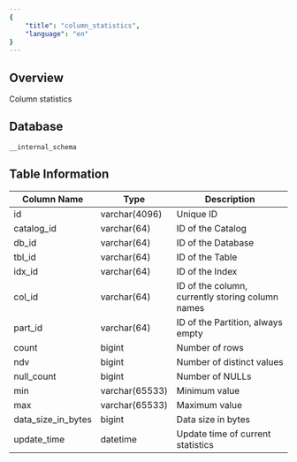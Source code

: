```yaml
---
{
    "title": "column_statistics",
    "language": "en"
}
---
```


## Overview

Column statistics

## Database


`__internal_schema`


## Table Information

| Column Name        | Type           | Description                                      |
| ------------------ | -------------- | ------------------------------------------------ |
| id                 | varchar(4096)  | Unique ID                                        |
| catalog_id         | varchar(64)    | ID of the Catalog                                |
| db_id              | varchar(64)    | ID of the Database                               |
| tbl_id             | varchar(64)    | ID of the Table                                  |
| idx_id             | varchar(64)    | ID of the Index                                  |
| col_id             | varchar(64)    | ID of the column, currently storing column names |
| part_id            | varchar(64)    | ID of the Partition, always empty                |
| count              | bigint         | Number of rows                                   |
| ndv                | bigint         | Number of distinct values                        |
| null_count         | bigint         | Number of NULLs                                  |
| min                | varchar(65533) | Minimum value                                    |
| max                | varchar(65533) | Maximum value                                    |
| data_size_in_bytes | bigint         | Data size in bytes                               |
| update_time        | datetime       | Update time of current statistics                |